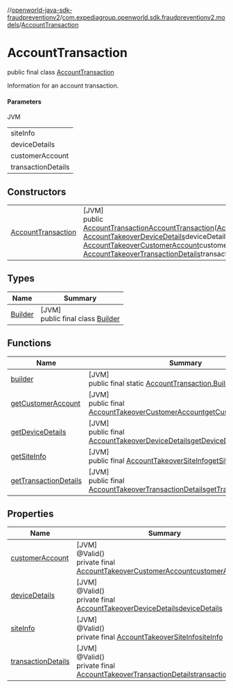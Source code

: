 //[openworld-java-sdk-fraudpreventionv2](../../../index.md)/[com.expediagroup.openworld.sdk.fraudpreventionv2.models](../index.md)/[AccountTransaction](index.md)

# AccountTransaction

public final class [AccountTransaction](index.md)

Information for an account transaction.

#### Parameters

JVM

| |
|---|
| siteInfo |
| deviceDetails |
| customerAccount |
| transactionDetails |

## Constructors

| | |
|---|---|
| [AccountTransaction](-account-transaction.md) | [JVM]<br>public [AccountTransaction](index.md)[AccountTransaction](-account-transaction.md)([AccountTakeoverSiteInfo](../-account-takeover-site-info/index.md)siteInfo, [AccountTakeoverDeviceDetails](../-account-takeover-device-details/index.md)deviceDetails, [AccountTakeoverCustomerAccount](../-account-takeover-customer-account/index.md)customerAccount, [AccountTakeoverTransactionDetails](../-account-takeover-transaction-details/index.md)transactionDetails) |

## Types

| Name | Summary |
|---|---|
| [Builder](-builder/index.md) | [JVM]<br>public final class [Builder](-builder/index.md) |

## Functions

| Name | Summary |
|---|---|
| [builder](builder.md) | [JVM]<br>public final static [AccountTransaction.Builder](-builder/index.md)[builder](builder.md)() |
| [getCustomerAccount](get-customer-account.md) | [JVM]<br>public final [AccountTakeoverCustomerAccount](../-account-takeover-customer-account/index.md)[getCustomerAccount](get-customer-account.md)() |
| [getDeviceDetails](get-device-details.md) | [JVM]<br>public final [AccountTakeoverDeviceDetails](../-account-takeover-device-details/index.md)[getDeviceDetails](get-device-details.md)() |
| [getSiteInfo](get-site-info.md) | [JVM]<br>public final [AccountTakeoverSiteInfo](../-account-takeover-site-info/index.md)[getSiteInfo](get-site-info.md)() |
| [getTransactionDetails](get-transaction-details.md) | [JVM]<br>public final [AccountTakeoverTransactionDetails](../-account-takeover-transaction-details/index.md)[getTransactionDetails](get-transaction-details.md)() |

## Properties

| Name | Summary |
|---|---|
| [customerAccount](index.md#-1523333067%2FProperties%2F-1883119931) | [JVM]<br>@Valid()<br>private final [AccountTakeoverCustomerAccount](../-account-takeover-customer-account/index.md)[customerAccount](index.md#-1523333067%2FProperties%2F-1883119931) |
| [deviceDetails](index.md#-1846491656%2FProperties%2F-1883119931) | [JVM]<br>@Valid()<br>private final [AccountTakeoverDeviceDetails](../-account-takeover-device-details/index.md)[deviceDetails](index.md#-1846491656%2FProperties%2F-1883119931) |
| [siteInfo](index.md#524692641%2FProperties%2F-1883119931) | [JVM]<br>@Valid()<br>private final [AccountTakeoverSiteInfo](../-account-takeover-site-info/index.md)[siteInfo](index.md#524692641%2FProperties%2F-1883119931) |
| [transactionDetails](index.md#-1866766510%2FProperties%2F-1883119931) | [JVM]<br>@Valid()<br>private final [AccountTakeoverTransactionDetails](../-account-takeover-transaction-details/index.md)[transactionDetails](index.md#-1866766510%2FProperties%2F-1883119931) |
